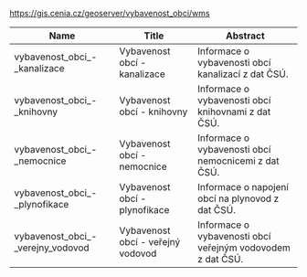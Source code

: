 https://gis.cenia.cz/geoserver/vybavenost_obci/wms

|Name|Title|Abstract|
|--|--|--|
|vybavenost_obci_-_kanalizace|Vybavenost obcí - kanalizace|Informace o vybavenosti obcí kanalizací z dat ČSÚ.|
|vybavenost_obci_-_knihovny|Vybavenost obcí - knihovny|Informace o vybavenosti obcí knihovnami z dat ČSÚ.|
|vybavenost_obci_-_nemocnice|Vybavenost obcí - nemocnice|Informace o vybavenosti obcí nemocnicemi z dat ČSÚ.|
|vybavenost_obci_-_plynofikace|Vybavenost obcí - plynofikace|Informace o napojení obcí na plynovod z dat ČSÚ.|
|vybavenost_obci_-_verejny_vodovod|Vybavenost obcí - veřejný vodovod|Informace o vybavenosti obcí veřejným vodovodem z dat ČSÚ.|
